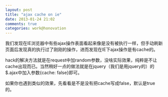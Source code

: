 ```yaml
---
layout: post
title: "ajax cache on ie"
date: 2013-01-24 21:02
comments: true
categories: work@honovation
---
```


我们发现在IE浏览器中有些ajax操作表面看起来像是没有被执行一样，但手动刷新页面后发现真的执行过了刚刚的操作，进而发现在IE下ajax操作是有cache的。

hack的解决方法就是在request中加random参数，没啥实际效果，纯粹是不让cache出现而已。当然稍好一点的做法就是在jquery（我们是用jquery的）的$.ajax中加入参数{cache: false}即可。

如果你也遇到类似的效果，先看看是不是没有把cache写成false，默认是true的。
